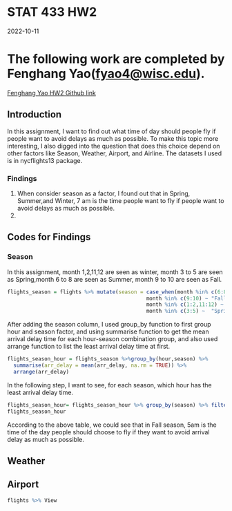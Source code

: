 STAT 433 HW2
================
2022-10-11

# The following work are completed by Fenghang Yao(<fyao4@wisc.edu>).

[Fenghang Yao HW2 Github
link](https://github.com/dorisyao06/STAT-433-HW2)

## Introduction

In this assignment, I want to find out what time of day should people
fly if people want to avoid delays as much as possible. To make this
topic more interesting, I also digged into the question that does this
choice depend on other factors like Season, Weather, Airport, and
Airline. The datasets I used is in nycflights13 package.

### Findings

1.  When consider season as a factor, I found out that in Spring,
    Summer,and Winter, 7 am is the time people want to fly if people
    want to avoid delays as much as possible.
2.  

## Codes for Findings

### Season

In this assignment, month 1,2,11,12 are seen as winter, month 3 to 5 are
seen as Spring,month 6 to 8 are seen as Summer, month 9 to 10 are seen
as Fall.

``` r
flights_season = flights %>% mutate(season = case_when(month %in% c(6:8) ~ "Summer",
                                             month %in% c(9:10) ~ "Fall",
                                             month %in% c(1:2,11:12) ~ "Winter",
                                             month %in% c(3:5) ~  "Spring"))
```

After adding the season column, I used group_by function to first group
hour and season factor, and using summarise function to get the mean
arrival delay time for each hour-season combination group, and also used
arrange function to list the least arrival delay time at first.

``` r
flights_season_hour = flights_season %>%group_by(hour,season) %>%
  summarise(arr_delay = mean(arr_delay, na.rm = TRUE)) %>%
  arrange(arr_delay)
```

In the following step, I want to see, for each season, which hour has
the least arrival delay time.

``` r
flights_season_hour= flights_season_hour %>% group_by(season) %>% filter(arr_delay == min(arr_delay,na.rm = T))
flights_season_hour
```

<div data-pagedtable="false">

<script data-pagedtable-source type="application/json">
{"columns":[{"label":["hour"],"name":[1],"type":["dbl"],"align":["right"]},{"label":["season"],"name":[2],"type":["chr"],"align":["left"]},{"label":["arr_delay"],"name":[3],"type":["dbl"],"align":["right"]}],"data":[{"1":"5","2":"Fall","3":"-11.047904"},{"1":"7","2":"Spring","3":"-6.664645"},{"1":"7","2":"Summer","3":"-5.131790"},{"1":"7","2":"Winter","3":"-1.853815"}],"options":{"columns":{"min":{},"max":[10]},"rows":{"min":[10],"max":[10]},"pages":{}}}
  </script>

</div>

According to the above table, we could see that in Fall season, 5am is
the time of the day people should choose to fly if they want to avoid
arrival delay as much as possible.

## Weather

## Airport

``` r
flights %>% View
```
